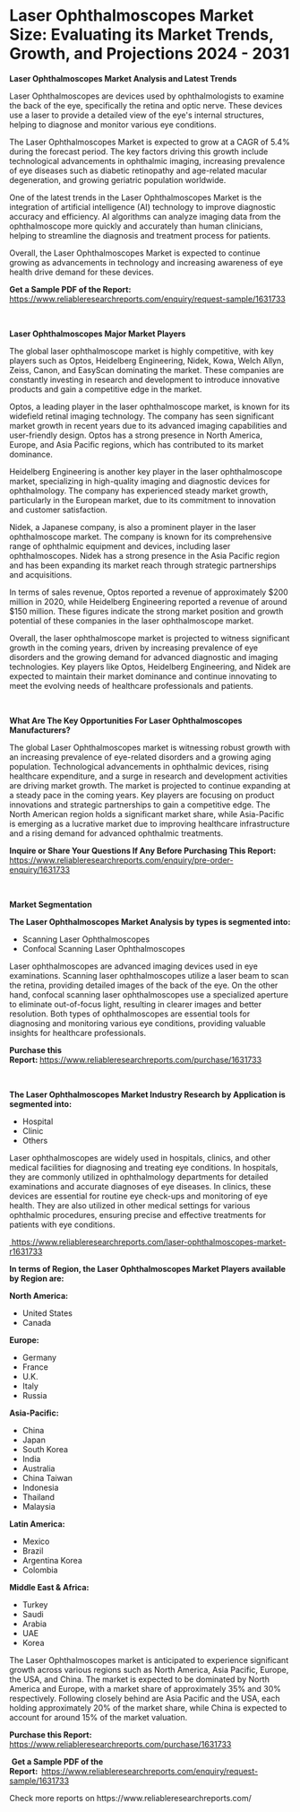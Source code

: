 <p><h1>Laser Ophthalmoscopes Market Size: Evaluating its Market Trends, Growth, and Projections 2024 - 2031</h1></p><p><strong>Laser Ophthalmoscopes Market Analysis and Latest Trends</strong></p>
<p><p>Laser Ophthalmoscopes are devices used by ophthalmologists to examine the back of the eye, specifically the retina and optic nerve. These devices use a laser to provide a detailed view of the eye's internal structures, helping to diagnose and monitor various eye conditions.</p><p>The Laser Ophthalmoscopes Market is expected to grow at a CAGR of 5.4% during the forecast period. The key factors driving this growth include technological advancements in ophthalmic imaging, increasing prevalence of eye diseases such as diabetic retinopathy and age-related macular degeneration, and growing geriatric population worldwide.</p><p>One of the latest trends in the Laser Ophthalmoscopes Market is the integration of artificial intelligence (AI) technology to improve diagnostic accuracy and efficiency. AI algorithms can analyze imaging data from the ophthalmoscope more quickly and accurately than human clinicians, helping to streamline the diagnosis and treatment process for patients.</p><p>Overall, the Laser Ophthalmoscopes Market is expected to continue growing as advancements in technology and increasing awareness of eye health drive demand for these devices.</p></p>
<p><strong>Get a Sample PDF of the Report:&nbsp;</strong> <a href="https://www.reliableresearchreports.com/enquiry/request-sample/1631733">https://www.reliableresearchreports.com/enquiry/request-sample/1631733</a></p>
<p>&nbsp;</p>
<p><strong>Laser Ophthalmoscopes Major Market Players</strong></p>
<p><p>The global laser ophthalmoscope market is highly competitive, with key players such as Optos, Heidelberg Engineering, Nidek, Kowa, Welch Allyn, Zeiss, Canon, and EasyScan dominating the market. These companies are constantly investing in research and development to introduce innovative products and gain a competitive edge in the market.</p><p>Optos, a leading player in the laser ophthalmoscope market, is known for its widefield retinal imaging technology. The company has seen significant market growth in recent years due to its advanced imaging capabilities and user-friendly design. Optos has a strong presence in North America, Europe, and Asia Pacific regions, which has contributed to its market dominance.</p><p>Heidelberg Engineering is another key player in the laser ophthalmoscope market, specializing in high-quality imaging and diagnostic devices for ophthalmology. The company has experienced steady market growth, particularly in the European market, due to its commitment to innovation and customer satisfaction.</p><p>Nidek, a Japanese company, is also a prominent player in the laser ophthalmoscope market. The company is known for its comprehensive range of ophthalmic equipment and devices, including laser ophthalmoscopes. Nidek has a strong presence in the Asia Pacific region and has been expanding its market reach through strategic partnerships and acquisitions.</p><p>In terms of sales revenue, Optos reported a revenue of approximately $200 million in 2020, while Heidelberg Engineering reported a revenue of around $150 million. These figures indicate the strong market position and growth potential of these companies in the laser ophthalmoscope market.</p><p>Overall, the laser ophthalmoscope market is projected to witness significant growth in the coming years, driven by increasing prevalence of eye disorders and the growing demand for advanced diagnostic and imaging technologies. Key players like Optos, Heidelberg Engineering, and Nidek are expected to maintain their market dominance and continue innovating to meet the evolving needs of healthcare professionals and patients.</p></p>
<p>&nbsp;</p>
<p><strong>What Are The Key Opportunities For Laser Ophthalmoscopes Manufacturers?</strong></p>
<p><p>The global Laser Ophthalmoscopes market is witnessing robust growth with an increasing prevalence of eye-related disorders and a growing aging population. Technological advancements in ophthalmic devices, rising healthcare expenditure, and a surge in research and development activities are driving market growth. The market is projected to continue expanding at a steady pace in the coming years. Key players are focusing on product innovations and strategic partnerships to gain a competitive edge. The North American region holds a significant market share, while Asia-Pacific is emerging as a lucrative market due to improving healthcare infrastructure and a rising demand for advanced ophthalmic treatments.</p></p>
<p><strong>Inquire or Share Your Questions If Any Before Purchasing This Report:</strong> <a href="https://www.reliableresearchreports.com/enquiry/pre-order-enquiry/1631733">https://www.reliableresearchreports.com/enquiry/pre-order-enquiry/1631733</a></p>
<p>&nbsp;</p>
<p><strong>Market Segmentation</strong></p>
<p><strong>The Laser Ophthalmoscopes Market Analysis by types is segmented into:</strong></p>
<p><ul><li>Scanning Laser Ophthalmoscopes</li><li>Confocal Scanning Laser Ophthalmoscopes</li></ul></p>
<p><p>Laser ophthalmoscopes are advanced imaging devices used in eye examinations. Scanning laser ophthalmoscopes utilize a laser beam to scan the retina, providing detailed images of the back of the eye. On the other hand, confocal scanning laser ophthalmoscopes use a specialized aperture to eliminate out-of-focus light, resulting in clearer images and better resolution. Both types of ophthalmoscopes are essential tools for diagnosing and monitoring various eye conditions, providing valuable insights for healthcare professionals.</p></p>
<p><strong>Purchase this Report:&nbsp;</strong><a href="https://www.reliableresearchreports.com/purchase/1631733">https://www.reliableresearchreports.com/purchase/1631733</a></p>
<p>&nbsp;</p>
<p><strong>The Laser Ophthalmoscopes Market Industry Research by Application is segmented into:</strong></p>
<p><ul><li>Hospital</li><li>Clinic</li><li>Others</li></ul></p>
<p><p>Laser ophthalmoscopes are widely used in hospitals, clinics, and other medical facilities for diagnosing and treating eye conditions. In hospitals, they are commonly utilized in ophthalmology departments for detailed examinations and accurate diagnoses of eye diseases. In clinics, these devices are essential for routine eye check-ups and monitoring of eye health. They are also utilized in other medical settings for various ophthalmic procedures, ensuring precise and effective treatments for patients with eye conditions.</p></p>
<p><a href="https://www.reliableresearchreports.com/laser-ophthalmoscopes-market-r1631733">&nbsp;https://www.reliableresearchreports.com/laser-ophthalmoscopes-market-r1631733</a></p>
<p><strong>In terms of Region, the Laser Ophthalmoscopes Market Players available by Region are:</strong></p>
<p>
    <p> <strong> North America: </strong>
        <ul>
            <li>United States</li>
            <li>Canada</li>
        </ul>
        </p> 
    <p> <strong> Europe: </strong>
        <ul>
            <li>Germany</li>
            <li>France</li>
            <li>U.K.</li>
            <li>Italy</li>
            <li>Russia</li>
        </ul>
        </p> 
    <p> <strong> Asia-Pacific: </strong>
        <ul>
            <li>China</li>
            <li>Japan</li>
            <li>South Korea</li>
            <li>India</li>
            <li>Australia</li>
            <li>China Taiwan</li>
            <li>Indonesia</li>
            <li>Thailand</li>
            <li>Malaysia</li>
        </ul>
        </p> 
    <p> <strong> Latin America: </strong>
        <ul>
            <li>Mexico</li>
            <li>Brazil</li>
            <li>Argentina Korea</li>
            <li>Colombia</li>
        </ul>
        </p> 
    <p> <strong> Middle East & Africa: </strong>
        <ul>
            <li>Turkey</li>
            <li>Saudi</li>
            <li>Arabia</li>
            <li>UAE</li>
            <li>Korea</li>
        </ul>
    </p>
    </p>
<p><p>The Laser Ophthalmoscopes market is anticipated to experience significant growth across various regions such as North America, Asia Pacific, Europe, the USA, and China. The market is expected to be dominated by North America and Europe, with a market share of approximately 35% and 30% respectively. Following closely behind are Asia Pacific and the USA, each holding approximately 20% of the market share, while China is expected to account for around 15% of the market valuation.</p></p>
<p><strong>Purchase this Report: </strong><a href="https://www.reliableresearchreports.com/purchase/1631733">https://www.reliableresearchreports.com/purchase/1631733</a></p>
<p>&nbsp;<strong>Get a Sample PDF of the Report:&nbsp;&nbsp;</strong><a href="https://www.reliableresearchreports.com/enquiry/request-sample/1631733">https://www.reliableresearchreports.com/enquiry/request-sample/1631733</a></p>
<p><strong></strong></p>
<p>Check more reports on https://www.reliableresearchreports.com/</p>